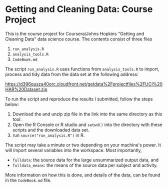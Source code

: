 # Getting and Cleaning Data: Course Project

This is the course project for Coursera/Johns Hopkins "Getting and Cleaning Data" data science course. The contents consist of three files

1. `run_analysis.R`
2. `analysis_tools.R`
3. `CodeBook.md`

The script `run_analysis.R` uses functions from `analysis_tools.R` to import, process and tidy data from the data set at the following address:

https://d396qusza40orc.cloudfront.net/getdata%2Fprojectfiles%2FUCI%20HAR%20Dataset.zip

To run the script and reproduce the results I submitted, follow the steps below:

1. Download the and unzip zip file in the link into the same directory as this tool.
2. Open the R Console or R studio and `setwd()` into the directory with these scripts and the downloaded data set.
3. run `source("run_analysis.R")` in R.

The script may take a minute or two depending on your machine's power. It will import several variables into the workspace. Most importantly,

- `fulldata`: the source data for the large unsummarized output data, and
- `fulldata_means`: the means of the source data per subject and activity.

More information on how this is done, and details of the data, can be found in the `CodeBook.md` file.
